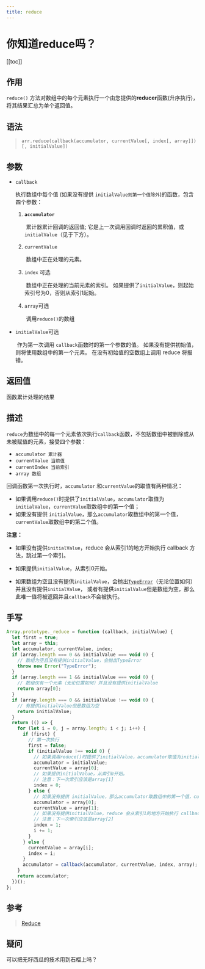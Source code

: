 ```yaml
---
title: reduce
---
```


# 你知道reduce吗？

[[toc]]

## 作用

`reduce()` 方法对数组中的每个元素执行一个由您提供的**reducer**函数(升序执行)，将其结果汇总为单个返回值。

## 语法

> `arr.reduce(callback(accumulator, currentValue[, index[, array]])[, initialValue])`

## 参数

- `callback`

  执行数组中每个值 (如果没有提供 `initialValue则第一个值除外`)的函数，包含四个参数：

  1. **`accumulator`**

     ​	累计器累计回调的返回值; 它是上一次调用回调时返回的累积值，或`initialValue`（见于下方）。

  2. `currentValue`

     ​	数组中正在处理的元素。

  3. `index` 可选

     ​	数组中正在处理的当前元素的索引。 如果提供了`initialValue`，则起始索引号为0，否则从索引1起始。

  4. `array`可选

     ​	调用`reduce()`的数组

- `initialValue`可选

  ​	作为第一次调用 `callback`函数时的第一个参数的值。 如果没有提供初始值，则将使用数组中的第一个元素。 在没有初始值的空数组上调用 reduce 将报错。

## 返回值

函数累计处理的结果

## 描述

`reduce`为数组中的每一个元素依次执行`callback`函数，不包括数组中被删除或从未被赋值的元素，接受四个参数：

- `accumulator 累计器`
- `currentValue 当前值`
- `currentIndex 当前索引`
- `array 数组`

回调函数第一次执行时，`accumulator` 和`currentValue`的取值有两种情况：

- 如果调用`reduce()`时提供了`initialValue`，`accumulator`取值为`initialValue`，`currentValue`取数组中的第一个值；
- 如果没有提供 `initialValue`，那么`accumulator`取数组中的第一个值，`currentValue`取数组中的第二个值。

**注意：**

- 如果没有提供`initialValue`，reduce 会从索引1的地方开始执行 callback 方法，跳过第一个索引。

- 如果提供`initialValue`，从索引0开始。

- 如果数组为空且没有提供`initialValue`，会抛出[`TypeError`](https://developer.mozilla.org/zh-CN/docs/Web/JavaScript/Reference/Global_Objects/TypeError)（无论位置如何）并且没有提供`initialValue`， 或者有提供`initialValue`但是数组为空，那么此唯一值将被返回并且`callback`不会被执行。

## 手写

```js
Array.prototype._reduce = function (callback, initialValue) {
  let first = true;
  let array = this;
  let accumulator, currentValue, index;
  if (array.length === 0 && initialValue === void 0) {
    // 数组为空且没有提供initialValue，会抛出TypeError
    throw new Error("TypeError");
  }
  if (array.length === 1 && initialValue === void 0) {
    // 数组仅有一个元素（无论位置如何）并且没有提供initialValue
    return array[0];
  }
  if (array.length === 0 && initialValue !== void 0) {
    // 有提供initialValue但是数组为空
    return initialValue;
  }
  return (() => {
    for (let i = 0, j = array.length; i < j; i++) {
      if (first) {
        // 第一次执行
        first = false;
        if (initialValue !== void 0) {
          // 如果调用reduce()时提供了initialValue，accumulator取值为initialValue，currentValue取数组中的第一个值
          accumulator = initialValue;
          currentValue = array[0];
          // 如果提供initialValue，从索引0开始。
          // 注意：下一次索引应该是array[1]
          index = 0;
        } else {
          // 如果没有提供 initialValue，那么accumulator取数组中的第一个值，currentValue取数组中的第二个值
          accumulator = array[0];
          currentValue = array[1];
          // 如果没有提供initialValue，reduce 会从索引1的地方开始执行 callback 方法，跳过第一个索引
          // 注意：下一次索引应该是array[2]
          index = 1;
          i += 1;
        }
      } else {
        currentValue = array[i];
        index = i;
      }
      accumulator = callback(accumulator, currentValue, index, array);
    }
    return accumulator;
  })();
};
```

## 参考
> [Reduce](https://developer.mozilla.org/zh-CN/docs/Web/JavaScript/Reference/Global_Objects/Array/Reduce)

## 疑问

可以把无籽西瓜的技术用到石榴上吗？